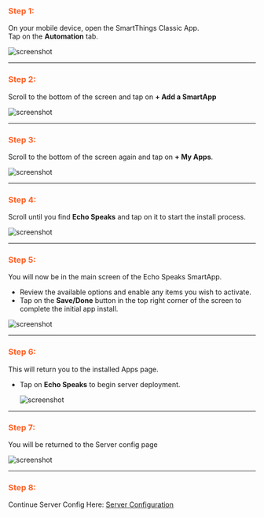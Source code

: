 
### <h3 style="color: #FF6025;">Step 1:</h3>
On your mobile device, open the SmartThings Classic App.
Tap on the **Automation** tab.

![screenshot](img/st_config_app_1.jpg)

---
### <h3 style="color: #FF6025;">Step 2:</h3>
Scroll to the bottom of the screen and tap on **+ Add a SmartApp**

![screenshot](img/st_config_app_2.jpg)

---
### <h3 style="color: #FF6025;">Step 3:</h3>
Scroll to the bottom of the screen again and tap on **+ My Apps**.

![screenshot](img/st_config_app_3.jpg)

---
### <h3 style="color: #FF6025;">Step 4:</h3>
Scroll until you find **Echo Speaks** and tap on it to start the install process.

![screenshot](img/st_config_app_4.png)

---
### <h3 style="color: #FF6025;">Step 5:</h3>
You will now be in the main screen of the Echo Speaks SmartApp.

* Review the available options and enable any items you wish to activate.
* Tap on the **Save/Done** button in the top right corner of the screen to complete the initial app install.

 ![screenshot](img/st_config_app_5.jpg)

---
### <h3 style="color: #FF6025;">Step 6:</h3>
This will return you to the installed Apps page.

* Tap on **Echo Speaks** to begin server deployment.

    ![screenshot](img/st_config_app_6.png)

---
### <h3 style="color: #FF6025;">Step 7:</h3>
You will be returned to the Server config page

![screenshot](img/st_config_server_1.png)

---
### <h3 style="color: #FF6025;">Step 8:</h3>
Continue Server Config Here: <u>[Server Configuration](/echo-speaks-docs/configuration/smartthings/config_server)</u>
